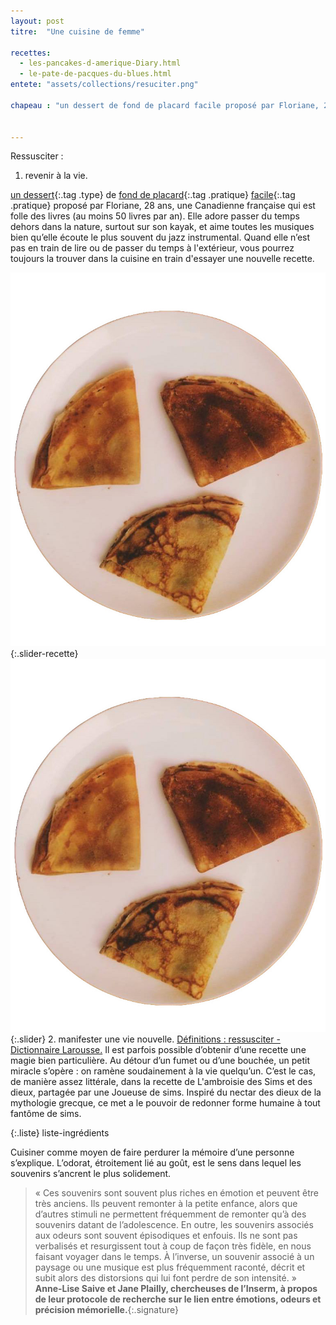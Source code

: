 ```yaml
---
layout: post
titre:  "Une cuisine de femme"

recettes: 
  - les-pancakes-d-amerique-Diary.html
  - le-pate-de-pacques-du-blues.html
entete: "assets/collections/resuciter.png"

chapeau : "un dessert de fond de placard facile proposé par Floriane, 28 ans, une Canadienne française qui est folle des livres (au moins 50 livres par an). Elle adore passer du temps dehors dans la nature, surtout sur son kayak, et aime toutes les musiques bien qu’elle écoute le plus souvent du jazz instrumental. Quand elle n’est pas en train de lire ou de passer du temps à l'extérieur, vous pourrez toujours la trouver dans la cuisine en train d'essayer une nouvelle recette."


---
```

Ressusciter :
1. revenir à la vie.


[un dessert](/desserts){:.tag .type} de [fond de placard](/fond-de-placard){:.tag .pratique} [facile](/facile){:.tag .pratique} proposé par Floriane, 28 ans, une Canadienne française qui est folle des livres (au moins 50 livres par an). Elle adore passer du temps dehors dans la nature, surtout sur son kayak, et aime toutes les musiques bien qu’elle écoute le plus souvent du jazz instrumental. Quand elle n’est pas en train de lire ou de passer du temps à l'extérieur, vous pourrez toujours la trouver dans la cuisine en train d'essayer une nouvelle recette.



![](/assets/sophie-gressens/bonus_crepes_detour.jpg){:.slider-recette}
![](/assets/sophie-gressens/bonus_crepes_detour.jpg){:.slider}
2. manifester une vie nouvelle. 
[Définitions : ressusciter - Dictionnaire Larousse.](https://www.larousse.fr/dictionnaires/francais/ressusciter/68748)
Il est parfois possible d’obtenir d’une recette une magie bien particulière. 
Au détour d’un fumet ou d’une bouchée, un petit miracle s’opère : on ramène soudainement à la vie quelqu’un.
C’est le cas, de manière assez littérale, dans la recette de L'ambroisie des Sims et des dieux, partagée par une Joueuse de sims. Inspiré du nectar des dieux de la mythologie grecque, ce met a le pouvoir de redonner forme humaine à tout fantôme de sims.

{:.liste}
liste-ingrédients

Cuisiner comme moyen de faire perdurer la mémoire d’une personne s’explique. L’odorat, étroitement lié au goût, est le sens dans lequel les souvenirs s’ancrent le plus solidement.
> « Ces souvenirs sont souvent plus riches en émotion et peuvent être très anciens. Ils peuvent remonter à la petite enfance, alors que d’autres stimuli ne permettent fréquemment de remonter qu’à des souvenirs datant de l’adolescence. En outre, les souvenirs associés aux odeurs sont souvent épisodiques et enfouis. Ils ne sont pas verbalisés et resurgissent tout à coup de façon très fidèle, en nous faisant voyager dans le temps. À l’inverse, un souvenir associé à un paysage ou une musique est plus fréquemment raconté, décrit et subit alors des distorsions qui lui font perdre de son intensité. » 
**Anne-Lise Saive et Jane Plailly, chercheuses de l’Inserm, à propos de leur protocole de recherche sur le lien entre émotions, odeurs et précision mémorielle.**{:.signature}